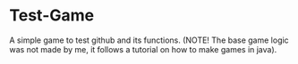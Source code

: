 # Test-Game

A simple game to test github and its functions.
(NOTE! The base game logic was not made by me, it follows a tutorial on how to make games in java).
